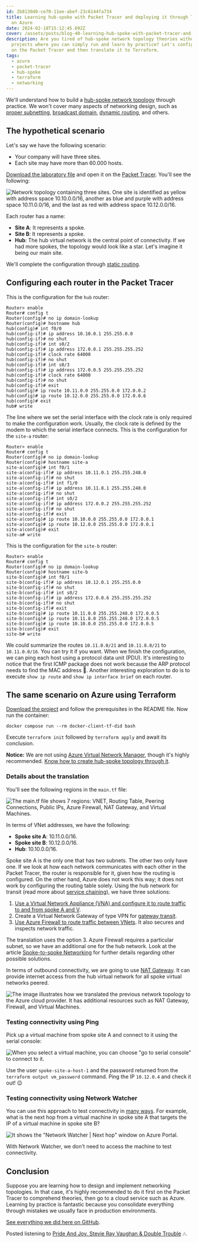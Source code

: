 ```yaml
---
id: 2b8130d0-ce70-11ee-abef-23c6144fa734
title: Learning hub-spoke with Packet Tracer and deploying it through Terraform
  on Azure
date: 2024-02-18T15:12:45.692Z
cover: /assets/posts/blog-40-learning-hub-spoke-with-packet-tracer-and-deploying-it-through-terraform-on-azure.png
description: Are you tired of hub-spoke network topology theories without
  projects where you can simply run and learn by practice? Let's configure one
  on the Packet Tracer and then translate it to Terraform.
tags:
  - azure
  - packet-tracer
  - hub-spoke
  - terraform
  - networking
---
```

We'll understand how to build a [hub-spoke network topology](https://learn.microsoft.com/en-us/azure/architecture/reference-architectures/hybrid-networking/hub-spoke?tabs=cli) through practice. We won't cover many aspects of networking design, such as [proper subnetting](https://serverfault.com/questions/849712/pros-and-cons-of-larger-network-subnets), [broadcast domain](https://www.geeksforgeeks.org/collision-domain-and-broadcast-domain-in-computer-network/), [dynamic routing](https://en.wikipedia.org/wiki/Dynamic_routing), and others.

## The hypothetical scenario

Let's say we have the following scenario:

* Your company will have three sites.
* Each site may have more than 60.000 hosts.

[Download the laboratory file](https://github.com/willianantunes/tutorials/blob/9847c402eb4de325cea97dbf38c6cc9e1406dd1f/2024/02/hub-spoke-azure/hub-spoke-lab-without-configuration.pkt) and open it on the [Packet Tracer](https://www.netacad.com/courses/packet-tracer). You'll see the following:

![Network topology containing three sites. One site is identified as yellow with address space 10.10.0.0/16, another as blue and purple with address space 10.11.0.0/16, and the last as red with address space 10.12.0.0/16.](/assets/posts/blog-40-asset-1-cpt-hub-spoke-topology.png "Network topology.")

Each router has a name:

* **Site A**: It represents a spoke.
* **Site B**: It represents a spoke.
* **Hub**: The hub virtual network is the central point of connectivity. If we had more spokes, the topology would look like a star. Let's imagine it being our main site.

We'll complete the configuration through [static routing](https://en.wikipedia.org/wiki/Static_routing).

## Configuring each router in the Packet Tracer

This is the configuration for the `hub` router:

```
Router> enable
Router# config t
Router(config)# no ip domain-lookup
Router(config)# hostname hub
hub(config)# int f0/0
hub(config-if)# ip address 10.10.0.1 255.255.0.0
hub(config-if)# no shut
hub(config-if)# int s0/2
hub(config-if)# ip address 172.0.0.1 255.255.255.252
hub(config-if)# clock rate 64000
hub(config-if)# no shut
hub(config-if)# int s0/3
hub(config-if)# ip address 172.0.0.5 255.255.255.252
hub(config-if)# clock rate 64000
hub(config-if)# no shut
hub(config-if)# exit
hub(config)# ip route 10.11.0.0 255.255.0.0 172.0.0.2
hub(config)# ip route 10.12.0.0 255.255.0.0 172.0.0.6
hub(config)# exit
hub# write
```

The line where we set the serial interface with the clock rate is only required to make the configuration work. Usually, the clock rate is defined by the modem to which the serial interface connects. This is the configuration for the `site-a` router:

```
Router> enable
Router# config t
Router(config)# no ip domain-lookup
Router(config)# hostname site-a
site-a(config)# int f0/1
site-a(config-if)# ip address 10.11.0.1 255.255.248.0
site-a(config-if)# no shut
site-a(config-if)# int f1/0
site-a(config-if)# ip address 10.11.8.1 255.255.248.0
site-a(config-if)# no shut
site-a(config-if)# int s0/2
site-a(config-if)# ip address 172.0.0.2 255.255.255.252
site-a(config-if)# no shut
site-a(config-if)# exit
site-a(config)# ip route 10.10.0.0 255.255.0.0 172.0.0.1
site-a(config)# ip route 10.12.0.0 255.255.0.0 172.0.0.1
site-a(config)# exit
site-a# write
```

This is the configuration for the `site-b` router:

```
Router> enable
Router# config t
Router(config)# no ip domain-lookup
Router(config)# hostname site-b
site-b(config)# int f0/1
site-b(config-if)# ip address 10.12.0.1 255.255.0.0
site-b(config-if)# no shut
site-b(config-if)# int s0/2
site-b(config-if)# ip address 172.0.0.6 255.255.255.252
site-b(config-if)# no shut
site-b(config-if)# exit
site-b(config)# ip route 10.11.0.0 255.255.248.0 172.0.0.5
site-b(config)# ip route 10.11.8.0 255.255.248.0 172.0.0.5
site-b(config)# ip route 10.10.0.0 255.255.0.0 172.0.0.5
site-b(config)# exit
site-b# write
```

We could summarize the routes `10.11.0.0/21` and `10.11.8.0/21` to `10.11.0.0/16`. You can try it if you want. When we finish the configuration, we can ping each host using a protocol data unit (PDU). It's interesting to notice that the first ICMP package does not work because the ARP protocol needs to find the MAC address 👀. Another interesting exploration to do is to execute `show ip route` and `show ip interface brief` on each router.

## The same scenario on Azure using Terraform

[Download the project](https://github.com/willianantunes/tutorials/tree/master/2024/02/hub-spoke-azure) and follow the prerequisites in the README file. Now run the container:

```shell
docker compose run --rm docker-client-tf-did bash
```

Execute `terraform init` followed by `terraform apply` and await its conclusion.

**Notice:** We are not using [Azure Virtual Network Manager](https://learn.microsoft.com/en-us/azure/virtual-network-manager/overview), though it's highly recommended. [Know how to create hub-spoke topology through it](https://learn.microsoft.com/en-us/azure/virtual-network-manager/how-to-create-hub-and-spoke).

### Details about the translation

You'll see the following regions in the `main.tf` file:

![The main.tf file shows 7 regions: VNET, Routing Table, Peering Connections, Public IPs, Azure Firewall, NAT Gateway, and Virtual Machines.](/assets/posts/blog-40-asset-2-main-tf-regions.png "Regions in main.tf file")

In terms of VNet addresses, we have the following:

* **Spoke site A**: 10.11.0.0/16.
* **Spoke site B**: 10.12.0.0/16.
* **Hub**: 10.10.0.0/16.

Spoke site A is the only one that has two subnets. The other two only have one. If we look at how each network communicates with each other in the Packet Tracer, the router is responsible for it, given how the routing is configured. On the other hand, Azure does not work this way; it does not work by configuring the routing table solely. Using the hub network for transit (read more about [service chaining](https://learn.microsoft.com/en-us/azure/virtual-network/virtual-network-peering-overview#service-chaining)), we have three solutions:

1. [Use a Virtual Network Appliance (VNA) and configure it to route traffic to and from spoke A and V](https://learn.microsoft.com/en-us/azure/nat-gateway/tutorial-hub-spoke-route-nat#create-simulated-nva-virtual-machine).
2. Create a Virtual Network Gateway of type VPN for [gateway transit](https://learn.microsoft.com/en-us/azure/vpn-gateway/vpn-gateway-peering-gateway-transit?toc=%2Fazure%2Fvirtual-network%2Ftoc.json).
3. [Use Azure Firewall to route traffic between VNets](https://learn.microsoft.com/en-us/azure/firewall/firewall-multi-hub-spoke). It also secures and inspects network traffic.

The translation uses the option 3. Azure Firewall requires a particular subnet, so we have an additional one for the hub network. Look at the article [Spoke-to-spoke Networking](https://learn.microsoft.com/en-us/azure/architecture/networking/spoke-to-spoke-networking) for further details regarding other possible solutions.

In terms of outbound connectivity, we are going to use [NAT Gateway](https://learn.microsoft.com/en-us/azure/nat-gateway/tutorial-hub-spoke-nat-firewall). It can provide internet access from the hub virtual network for all spoke virtual networks peered.

![The image illustrates how we translated the previous network topology to the Azure cloud provider. It has additional resources such as NAT Gateway, Firewall, and Virtual Machines.](/assets/posts/blog-40-asset-3-topology.png "Architecture on Azure.")

### Testing connectivity using Ping

Pick up a virtual machine from spoke site A and connect to it using the serial console:

![When you select a virtual machine, you can choose "go to serial console" to connect to it.](/assets/posts/blog-40-asset-4-serial-console.png "Serial console.")

Use the user `spoke-site-a-host-1` and the password returned from the `terraform output vm_password` command. Ping the IP `10.12.0.4` and check it out! 😉

### Testing connectivity using Network Watcher

You can use this approach to test connectivity in [many ways](https://learn.microsoft.com/en-us/azure/network-watcher/network-watcher-connectivity-portal). For example, what is the next hop from a virtual machine in spoke site A that targets the IP of a virtual machine in spoke site B?

![It shows the "Network Watcher | Next hop" window on Azure Portal.](/assets/posts/blog-40-asset-5-network-watcher.png "Network Watcher.")

With Network Watcher, we don't need to access the machine to test connectivity.

## Conclusion

Suppose you are learning how to design and implement networking topologies. In that case, it's highly recommended to do it first on the Packet Tracer to comprehend theories, then go to a cloud service such as Azure. Learning by practice is fantastic because you consolidate everything through mistakes we usually face in production environments.

[See everything we did here on GitHub](https://github.com/willianantunes/tutorials/tree/master/2024/02/hub-spoke-azure).

Posted listening to [Pride And Joy, Stevie Ray Vaughan & Double Trouble](https://youtu.be/kfjXp4KTTY8?si=VAbin2C1VDvJyCpP) 🎶.
